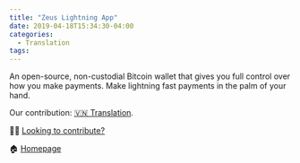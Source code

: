 ```yaml
---
title: "Zeus Lightning App"
date: 2019-04-18T15:34:30-04:00
categories:
  - Translation
tags:
---
```


An open-source, non-custodial Bitcoin wallet that gives you full control over how you make payments. Make lightning fast payments in the palm of your hand.

Our contribution: [🇻🇳 Translation](https://github.com/ZeusLN/zeus/blob/master/locales/vi.json).

🧑‍💻 [Looking to contribute?](https://github.com/ZeusLN/zeus)

🏠 [Homepage](https://zeusln.app)